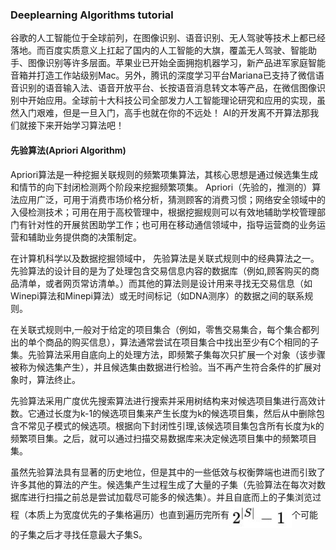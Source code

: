 ### Deeplearning Algorithms tutorial
谷歌的人工智能位于全球前列，在图像识别、语音识别、无人驾驶等技术上都已经落地。而百度实质意义上扛起了国内的人工智能的大旗，覆盖无人驾驶、智能助手、图像识别等许多层面。苹果业已开始全面拥抱机器学习，新产品进军家庭智能音箱并打造工作站级别Mac。另外，腾讯的深度学习平台Mariana已支持了微信语音识别的语音输入法、语音开放平台、长按语音消息转文本等产品，在微信图像识别中开始应用。全球前十大科技公司全部发力人工智能理论研究和应用的实现，虽然入门艰难，但是一旦入门，高手也就在你的不远处！
AI的开发离不开算法那我们就接下来开始学习算法吧！

#### 先验算法(Apriori Algorithm)
Apriori算法是一种挖掘关联规则的频繁项集算法，其核心思想是通过候选集生成和情节的向下封闭检测两个阶段来挖掘频繁项集。 Apriori（先验的，推测的）算法应用广泛，可用于消费市场价格分析，猜测顾客的消费习惯；网络安全领域中的入侵检测技术；可用在用于高校管理中，根据挖掘规则可以有效地辅助学校管理部门有针对性的开展贫困助学工作；也可用在移动通信领域中，指导运营商的业务运营和辅助业务提供商的决策制定。

在计算机科学以及数据挖掘领域中， 先验算法是关联式规则中的经典算法之一。先验算法的设计目的是为了处理包含交易信息内容的数据库（例如,顾客购买的商品清单，或者网页常访清单。）而其他的算法则是设计用来寻找无交易信息（如Winepi算法和Minepi算法）或无时间标记（如DNA测序）的数据之间的联系规则。

在关联式规则中,一般对于给定的项目集合（例如，零售交易集合，每个集合都列出的单个商品的购买信息），算法通常尝试在项目集合中找出至少有C个相同的子集。先验算法采用自底向上的处理方法，即频繁子集每次只扩展一个对象（该步骤被称为候选集产生），并且候选集由数据进行检验。当不再产生符合条件的扩展对象时，算法终止。

先验算法采用广度优先搜索算法进行搜索并采用树结构来对候选项目集进行高效计数。它通过长度为k-1的候选项目集来产生长度为k的候选项目集，然后从中删除包含不常见子模式的候选项。根据向下封闭性引理,该候选项目集包含所有长度为k的频繁项目集。之后，就可以通过扫描交易数据库来决定候选项目集中的频繁项目集。

虽然先验算法具有显著的历史地位，但是其中的一些低效与权衡弊端也进而引致了许多其他的算法的产生。候选集产生过程生成了大量的子集（先验算法在每次对数据库进行扫描之前总是尝试加载尽可能多的候选集）。并且自底而上的子集浏览过程（本质上为宽度优先的子集格遍历）也直到遍历完所有<img width="100" align="center" src="../../images/248.jpg" />个可能的子集之后才寻找任意最大子集S。
